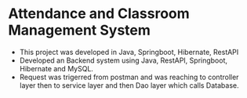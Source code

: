 # Attendance and Classroom Management System

- This project was developed in Java, Springboot, Hibernate, RestAPI
- Developed an Backend system using Java, RestAPI, Springboot, Hibernate and MySQL.
- Request was trigerred from postman and was reaching to controller layer then to service layer and then Dao layer which calls Database.
